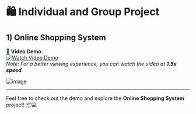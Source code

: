 # 🛍️ Individual and Group Project
## 1) Online Shopping System

🎥 **Video Demo**:  
[![Watch Video Demo](https://link-to-your-thumbnail-image.com)](https://www.loom.com/share/f34123e124074ee8bff94da3d808a9b7?sid=3fde3e74-4baa-437a-b2b9-def1fcd772a0)  
*Note: For a better viewing experience, you can watch the video at **1.5x speed**.*

![image](https://github.com/user-attachments/assets/1501e5be-f974-464b-bc4f-b359ca5d1c50)

---

Feel free to check out the demo and explore the **Online Shopping System** project! 📦💻
